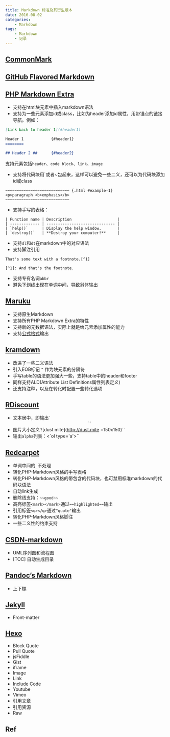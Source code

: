 ```yaml
---
title: Markdown 标准及其衍生版本
date: 2016-08-02
categories:
    - Markdown
tags:
    - Markdown
    - 记录
---
```


## [CommonMark](http://commonmark.org/)

<!--table class="markdown-reference">
    <thead>
        <tr>
            <th>Type</th>
            <th class="second-example">Or</th>
            <th>… to Get</th>
        </tr>
    </thead>
    <tbody>
        <tr>                        
            <td class="preformatted">*Italic*</td>
            <td class="preformatted second-example">_Italic_</td>
            <td><em>Italic</em></td>
        </tr>
        <tr>                        
            <td class="preformatted">**Bold**</td>
            <td class="preformatted second-example">__Bold__</td>
            <td><strong>Bold</strong></td>
        </tr>
        <tr>
            <td class="preformatted">
                # Heading 1
            </td>
            <td class="preformatted second-example">
                Heading 1<br>
                =========
            </td>
            <td>
                <h1 class="smaller-h1">Heading 1</h1>
            </td>
        </tr>
        <tr>
            <td class="preformatted">
                ## Heading 2
            </td>
            <td class="preformatted second-example">
                Heading 2<br>
                ---------
            </td>
            <td>
                <h2 class="smaller-h2">Heading 2</h2>
            </td>
        </tr>
        <tr>                        
            <td class="preformatted">
                [Link](http://a.com)
            </td>
            <td class="preformatted second-example">
                [Link][1]<br>
                ⋮<br>
                [1]: http://b.org
            </td>
            <td><a href="http://commonmark.org/">Link</a></td>
        </tr>
        <tr>
            <td class="preformatted">
                ![Image](http://url/a.png)
            </td>
            <td class="preformatted second-example">
                ![Image][1]<br>
                ⋮<br>
                [1]: http://url/b.jpg
            </td>
            <td>
                <img src="http://commonmark.org/help/images/favicon.png" width="36" height="36" alt="Markdown">
            </td>
        </tr>
        <tr>
            <td class="preformatted">
                &gt; Blockquote
            </td>
            <td class="preformatted second-example">
                &nbsp;
            </td>
            <td>
                <blockquote>Blockquote</blockquote>
            </td>
        </tr>
        <tr>
            <td class="preformatted">
                A paragraph.<br>
                <br>
                A paragraph after 1 blank line.</td>
            <td class="preformatted second-example">
                &nbsp;                       
            </td>
            <td>
                <p>A paragraph.</p>
                <p>A paragraph after 1 blank line.</p>
            </td>
        </tr>
        <tr>
            <td class="preformatted">
                <p>
                    * List<br>
                    * List<br>
                    * List
                </p>
            </td>
            <td class="preformatted second-example">
                <p>
                    - List<br>
                    - List<br>
                    - List<br>
                </p>
            </td>
            <td>
                <ul>
                    <li>List</li>
                    <li>List</li>
                    <li>List</li>
                </ul>
            </td>
        </tr>
        <tr>
            <td class="preformatted">
                <p>
                    1. One<br>
                    2. Two<br>
                    3. Three
                </p>
            </td>
            <td class="preformatted second-example">
                <p>
                    1) One<br>
                    2) Two<br>
                    3) Three
                </p>
            </td>
            <td>
                <ol>
                    <li>One</li>
                    <li>Two</li>
                    <li>Three</li>
                </ol>
            </td>
        </tr>
        <tr>
            <td class="preformatted">
                Horizontal Rule<br>
                <br>
                ---
            </td>
            <td class="preformatted second-example">
                Horizontal Rule<br>
                <br>
                ***
            </td>
            <td>
                Horizontal Rule
                <hr class="custom-hr">
            </td>
        </tr>
        <tr>                        
            <td class="preformatted">
                `Inline code` with backticks
                </td>
            <td class="preformatted second-example">
                &nbsp;
            </td>
            <td>
                <code class="preformatted">Inline code</code> with backticks
            </td>
        </tr>
        <tr>
            <td class="preformatted">
                ```<br>
                # code block<br>
                print '3 backticks or'<br> 
                print 'indent 4 spaces'<br>                            
                ```
            </td>
            <td class="preformatted second-example">
                <span class="spaces">····</span># code block<br> 
                <span class="spaces">····</span>print '3 backticks or'<br>
                <span class="spaces">····</span>print 'indent 4 spaces'
            </td>
            <td>
                <div class="code-block">
                    # code block
                    <br> print '3 backticks or'
                    <br> print 'indent 4 spaces'
                </div>
            </td>
        </tr>                    
    </tbody>
</table-->

## [GitHub Flavored Markdown](https://help.github.com/articles/basic-writing-and-formatting-syntax/)

<!--table class="markdown-reference">
    <thead>
        <tr>
            <th>Type</th>
            <th class="second-example">Or</th>
            <th>… to Get</th>
        </tr>
    </thead>
    <tbody>
        <tr>                        
            <td class="preformatted">~~Strikethrough~~</td>
            <td class="preformatted second-example"></td>
            <td><del>Strikethrough</del></td>
        </tr>
        <tr>
            <td class="preformatted">
                <p>
                    - [ ] foo<br>
                    - [x] foo
                </p>
            </td>
            <td class="preformatted second-example">
            </td>
            <td>
                <ul class="task-list">
                    <li class="task-list-item"><input type="checkbox" class="task-list-item-checkbox" disabled="disabled"> foo
                    </li>
                    <li class="task-list-item">
                        <input type="checkbox" class="task-list-item-checkbox" checked="checked" disabled="disabled"> foo
                    </li>
                </ul>
            </td>
        </tr>
        <tr>                        
            <td class="preformatted">:EmojiCode:</td>
            <td class="preformatted second-example"></td>
            <td>😊</td>
        </tr>
        <tr>                        
            <td class="preformatted">\*Ignoring Markdown formatting\*</td>
            <td class="preformatted second-example"></td>
            <td>*Ignoring Markdown formatting*</td>
        </tr>
        <tr>
            <td class="preformatted">
                ```python<br>
                s = "Python syntax highlighting"<br>
                print s<br>
                ```
            </td>
            <td class="preformatted second-example"></td>
            <td>
                <div class="code-block">
                    <pre class="python">
                    s = "Python syntax highlighting"
                    print s
                    </pre>
                </div>
            </td>
        </tr>       
        <tr>
            <td class="preformatted">
                Colons can be used to align columns.<br>
                                                                                <br>
                | Tables        | Are           | Cool  |<br>
                | ------------- |:-------------:| -----:|<br>
                | col 3 is      | right-aligned |  |<br>
                | col 2 is      | centered      |    |<br>
                | zebra stripes | are neat      |     |<br>
            </td>
            <td class="preformatted second-example">
                Markdown | Less | Pretty<br>
                --- | --- | ---<br>
                *Still* | `renders` | **nicely**<br>
                1 | 2 | 3<br>
            </td>
            <td>
                <table>
                    <thead>
                        <tr>
                            <th>Tables</th>
                            <th align="center">Are</th>
                            <th align="right">Cool</th>
                        </tr>
                    </thead>
                    <tbody>
                        <tr>
                            <td>col 3 is</td>
                            <td align="center">right-aligned</td>
                            <td align="right"></td>
                        </tr>
                        <tr>
                            <td>col 2 is</td>
                            <td align="center">centered</td>
                            <td align="right"></td>
                        </tr>
                        <tr>
                            <td>zebra stripes</td>
                            <td align="center">are neat</td>
                            <td align="right"></td>
                        </tr>
                    </tbody>
                </table>
            </td>
        </tr>    
    </tbody>
</table-->

## [PHP Markdown Extra](https://michelf.ca/projects/php-markdown/extra/)

* 支持在html块元素中插入markdown语法
* 支持为一些元素添加id或class，比如为header添加id属性，用带锚点的链接导航。例如：

```markdown
[Link back to header 1](#header1)

Header 1            {#header1}
========

## Header 2 ##      {#header2}
```

支持元素包括`header`、`code block`、`link`、`image`

* 支持将代码块用`或者~包起来，这样可以避免一些二义，还可以为代码块添加id或class

```
~~~~~~~~~~~~~~~~~~~~~~~~~~~~ {.html #example-1}
<p>paragraph <b>emphasis</b>
~~~~~~~~~~~~~~~~~~~~~~~~~~~~
```

* 支持手写的表格：

```
| Function name | Description                    |
| ------------- | ------------------------------ |
| `help()`      | Display the help window.       |
| `destroy()`   | **Destroy your computer!**     |
```

* 支持`dl`和`dt`在markdown中的对应语法
* 支持脚注引用

```
That's some text with a footnote.[^1]

[^1]: And that's the footnote.
```

* 支持专有名词`abbr`
* 避免下划线出现在单词中间，导致斜体输出

## [Maruku](https://github.com/bhollis/maruku/blob/master/docs/markdown_syntax.md)

* 支持原生Markdown
* 支持所有PHP Markdown Extra的特性
* 支持新的元数据语法，实际上就是给元素添加属性的能力
* 支持[公式格式](https://github.com/bhollis/maruku/blob/master/docs/math.md)输出

## [kramdown](http://kramdown.gettalong.org/quickref.html)

* 改进了一些二义语法
* 引入EOB标记 `^` 作为块元素的分隔符
* 手写table的语法更加强大一些，支持table中的header和footer
* 同样支持ALD(Attribute List Definitions属性列表定义)
* 还支持注释，以及在转化时配置一些转化选项

## [RDiscount](http://dafoster.net/projects/rdiscount/)

* 文本居中，即输出`<center>``
* 图片大小定义`![dust mite](http://dust.mite =150x150)``
* 输出`alpha`列表：<`ol type='a'></ol>``

## [Redcarpet](https://github.com/vmg/redcarpet)

* 单词中间的`_`不处理
* 转化PHP-Markdown风格的手写表格
* 转化PHP-Markdown风格的带包含的代码块，也可禁用标准markdown的代码块语法
* 自动link生成
* 删除线支持：`~~good~~`
* 高亮标签`<mark></mark>`通过`==highlighted==`输出
* 引用标签`<q></q>`通过`"quote"`输出
* 转化PHP-Markdown风格脚注
* 一些二义性的约束支持

## [CSDN-markdown](http://blog.csdn.net/csdnproduct/article/details/43561659)

* UML序列图和流程图
* [TOC] 自动生成目录

## [Pandoc’s Markdown](https://link.zhihu.com/?target=http%3A//pages.tzengyuxio.me/pandoc/)

* 上下標

## [Jekyll](https://jekyllrb.com/docs/frontmatter/)

* Front-matter

## [Hexo](https://hexo.io/zh-cn/docs/tag-plugins.html/)

* Block Quote
* Pull Quote
* jsFiddle
* Gist
* iframe
* Image
* Link
* Include Code
* Youtube
* Vimeo
* 引用文章
* 引用资源
* Raw

## Ref

[^1]: http://commonmark.org/ "CommonMark"
[^2]: https://segmentfault.com/a/1190000000601562 "Markdown的各种扩展"
[^3]: https://hexo.io/ "Hexo"
